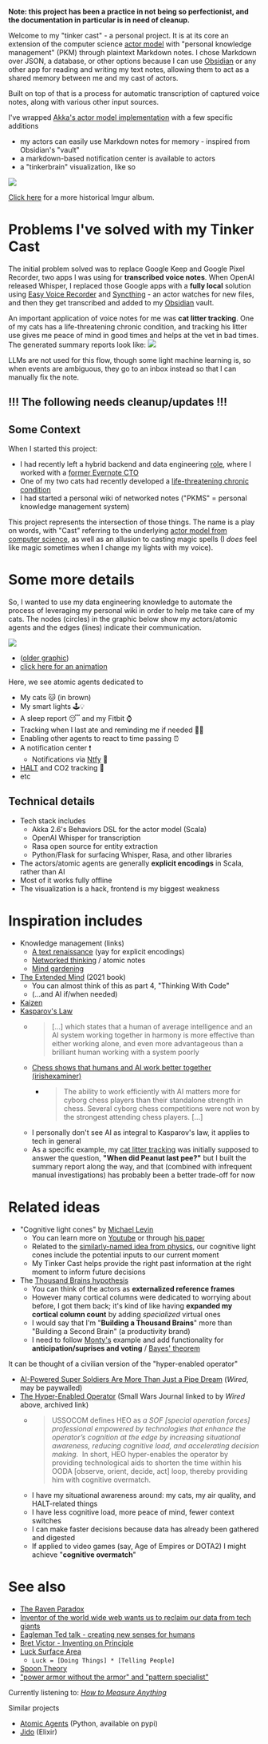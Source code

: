 **Note: this project has been a practice in not being so perfectionist, and the documentation in particular is in need of cleanup.**

Welcome to my "tinker cast" - a personal project. It is at its core an extension of the computer science [actor model](https://en.wikipedia.org/wiki/Actor_model) with "personal knowledge management" (PKM) through plaintext Markdown notes. I chose Markdown over JSON, a database, or other options because I can use [Obsidian](https://obsidian.md) or any other app for reading and writing my text notes, allowing them to act as a shared memory between me and my cast of actors.

Built on top of that is a process for automatic transcription of captured voice notes, along with various other input sources.

I've wrapped [Akka's actor model implementation](https://doc.akka.io/libraries/akka-core/2.6/typed/guide/actors-motivation.html) with a few specific additions
- my actors can easily use Markdown notes for memory - inspired from Obsidian's "vault"
- a markdown-based notification center is available to actors
- a "tinkerbrain" visualization, like so

![](https://i.imgur.com/IQkaDYQ.png)

[Click here](https://imgur.com/a/extended-mind-visualization-2024-10-20-Hygmvkq) for a more historical Imgur album.

# Problems I've solved with my Tinker Cast

The initial problem solved was to replace Google Keep and Google Pixel Recorder, two apps I was using for **transcribed voice notes**. When OpenAI released Whisper, I replaced those Google apps with a **fully local** solution using [Easy Voice Recorder](https://play.google.com/store/apps/details?id=com.coffeebeanventures.easyvoicerecorder) and [Syncthing](https://play.google.com/store/apps/details?id=com.github.catfriend1.syncthingandroid) - an actor watches for new files, and then they get transcribed and added to my [Obsidian](https://obsidian.md/) vault.

An important application of voice notes for me was **cat litter tracking**. One of my cats has a life-threatening chronic condition, and tracking his litter use gives me peace of mind in good times and helps at the vet in bad times. The generated summary reports look like:
![](https://i.imgur.com/8xt6XAl.png)

LLMs are not used for this flow, though some light machine learning is, so when events are ambiguous, they go to an inbox instead so that I can manually fix the note.

!!! The following needs cleanup/updates !!!
---

## Some Context

When I started this project:
- I had recently left a hybrid backend and data engineering [role](https://techblog.livongo.com/etl-from-mongo-to-redshift/), where I worked with a [former Evernote CTO](https://hackernoon.com/livongos-cto-dave-engberg-on-servant-leadership-communicating-with-executive-peers-more-620a2a92b203)
- One of my two cats had recently developed a [life-threatening chronic condition](https://vcahospitals.com/know-your-pet/feline-idiopathic-cystitis)
- I had started a personal wiki of networked notes ("PKMS" = personal knowledge management system)

This project represents the intersection of those things. The name is a play on words, with "Cast" referring to the underlying [actor model from computer science](https://en.wikipedia.org/wiki/Actor_model), as well as an allusion to casting magic spells (I _does_ feel like magic sometimes when I change my lights with my voice).

# Some more details

So, I wanted to use my data engineering knowledge to automate the process of leveraging my personal wiki in order to help me take care of my cats. The nodes (circles) in the graphic below show my actors/atomic agents and the edges (lines) indicate their communication.

![](https://i.imgur.com/on94H7Y.png)
- ([older graphic](https://i.imgur.com/ErAay7m.png))
- [click here for an animation](https://imgur.com/a/extended-mind-visualization-2024-10-20-Hygmvkq)

Here, we see atomic agents dedicated to
- My cats 🐱 (in brown)
- My smart lights 🕹️💡
- A sleep report 😴 and my Fitbit ⌚️
- Tracking when I last ate and reminding me if needed 🫢🥗
- Enabling other agents to react to time passing ⏰
- A notification center ❗️
  - Notifications via [Ntfy](https://ntfy.sh/) 📧
- [HALT](https://health.clevelandclinic.org/halt-hungry-angry-lonely-tired) and CO2 tracking 🛑
- etc

## Technical details

- Tech stack includes
  - Akka 2.6's Behaviors DSL for the actor model (Scala)
  - OpenAI Whisper for transcription
  - Rasa open source for entity extraction
  - Python/Flask for surfacing Whisper, Rasa, and other libraries
- The actors/atomic agents are generally **explicit encodings** in Scala, rather than AI
- Most of it works fully offline
- The visualization is a hack, frontend is my biggest weakness

# Inspiration includes

- Knowledge management (links)
  - [A text renaissance](https://www.mentalnodes.com/a-text-renaissance) (yay for explicit encodings)
  - [Networked thinking](https://www.appsntips.com/what-is-networked-thinking/) / atomic notes
  - [Mind gardening](https://www.refinery29.com/en-us/2022/04/10953988/mind-gardening-organize-thoughts-increase-productivity)
- [The Extended Mind](https://anniemurphypaul.com/books/the-extended-mind/) (2021 book)
  - You can almost think of this as part 4, "Thinking With Code"
  - (...and AI if/when needed)
- [Kaizen](https://en.wikipedia.org/wiki/Kaizen)
- [Kasparov's Law](https://news.northeastern.edu/2024/06/17/garry-kasparov-chess-humans-ai/)
  - > \[...] which states that a human of average intelligence and an AI system working together in harmony is more effective than either working alone, and even more advantageous than a brilliant human working with a system poorly
  - [Chess shows that humans and AI work better together (irishexaminer)](https://www.irishexaminer.com/opinion/commentanalysis/arid-30975938.html)
    - > The ability to work efficiently with AI matters more for cyborg chess players than their standalone strength in chess. Several cyborg chess competitions were not won by the strongest attending chess players. \[...]
  - I personally don't see AI as integral to Kasparov's law, it applies to tech in general
  - As a specific example, my [cat litter tracking](documentation/Applications%20of%20my%20Tinker%20Cast%20-%20cat%20litter%20tracking.md) was initially supposed to answer the question, **"When did Peanut last pee?"** but I built the summary report along the way, and that (combined with infrequent manual investigations) has probably been a better trade-off for now 

# Related ideas

- "Cognitive light cones" by [Michael Levin](https://www.youtube.com/watch?v=WLHO39qvcO4)
  - You can learn more on [Youtube](https://www.youtube.com/watch?v=YnObwxJZpZc) or through [his paper](https://www.frontiersin.org/journals/psychology/articles/10.3389/fpsyg.2019.02688/full)
  - Related to the [similarly-named idea from physics](https://en.wikipedia.org/wiki/Light_cone), our cognitive light cones include the potential inputs to our current moment
  - My Tinker Cast helps provide the right past information at the right moment to inform future decisions
- The [Thousand Brains hypothesis](https://www.numenta.com/resources/books/a-thousand-brains-by-jeff-hawkins/)
  - You can think of the actors as **externalized reference frames**
  - However many cortical columns were dedicated to worrying about before, I got them back; it's kind of like having **expanded my cortical column count** by adding _specialized_ virtual ones
  - I would say that I'm "**Building a Thousand Brains**" more than "Building a Second Brain" (a productivity brand)
  - I need to follow [Monty's](https://github.com/thousandbrainsproject/tbp.monty) example and add functionality for **anticipation/suprises and voting** / [Bayes' theorem](https://en.wikipedia.org/wiki/Bayes%27_theorem)

It can be thought of a civilian version of the "hyper-enabled operator"
- [AI-Powered Super Soldiers Are More Than Just a Pipe Dream](https://www.wired.com/story/us-military-hyper-enabled-operator/) (_Wired_, may be paywalled)
- [The Hyper-Enabled Operator](https://web.archive.org/web/20241103233351/https://smallwarsjournal.com/jrnl/art/hyper-enabled-operator) (Small Wars Journal linked to by _Wired_ above, archived link)
  - > USSOCOM defines HEO as _a SOF \[special operation forces] professional empowered by technologies that enhance the operator’s cognition at the edge by increasing situational awareness, reducing cognitive load, and accelerating decision making._  In short, HEO hyper-enables the operator by providing technological aids to shorten the time within his OODA \[observe, orient, decide, act] loop, thereby providing him with cognitive overmatch.
  - I have my situational awareness around: my cats, my air quality, and HALT-related things
  - I have less cognitive load, more peace of mind, fewer context switches
  - I can make faster decisions because data has already been gathered and digested
  - If applied to video games (say, Age of Empires or DOTA2) I might achieve "**cognitive overmatch**"

# See also

- [The Raven Paradox](https://en.wikipedia.org/wiki/Raven_paradox)
- [Inventor of the world wide web wants us to reclaim our data from tech giants](https://www.cnn.com/2022/12/16/tech/tim-berners-lee-inrupt-spc-intl/index.html)
- [Eagleman Ted talk - creating new senses for humans](https://eagleman.com/latest/eaglemanted/)
- [Bret Victor - Inventing on Principle](https://www.youtube.com/watch?v=PUv66718DII) 
- [Luck Surface Area](https://github.com/readme/guides/publishing-your-work)
  - `Luck = [Doing Things] * [Telling People]`
- [Spoon Theory](https://www.webmd.com/multiple-sclerosis/features/spoon-theory)
- ["power armor without the armor" and "pattern specialist"](https://docs.google.com/document/d/1_OO7evm907wyO7ledSL-obxrLvQ6XzpkuTcRqJAhZV4/edit?tab=t.0) 

Currently listening to: [_How to Measure Anything_](https://www.audible.com/pd/How-to-Measure-Anything-Audiobook/B005MZW54M?qid=1739746410&sr=1-1&ref_pageloadid=not_applicable&pf_rd_p=83218cca-c308-412f-bfcf-90198b687a2f&pf_rd_r=FQVPYG99FJGBFJ7S4B06&plink=wcyet2e2Xy6Jpnx6&pageLoadId=zqvfstnVJ4airW5j&creativeId=0d6f6720-f41c-457e-a42b-8c8dceb62f2c&ref=a_search_c3_lProduct_1_1)

Similar projects
- [Atomic Agents](https://github.com/BrainBlend-AI/atomic-agents) (Python, available on pypi)
- [Jido](https://elixirforum.com/t/jido-a-sdk-for-building-autonomous-agent-systems/68418/5) (Elixir)
